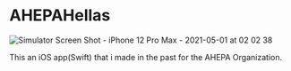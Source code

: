 # AHEPAHellas
![Simulator Screen Shot - iPhone 12 Pro Max - 2021-05-01 at 02 02 38](https://user-images.githubusercontent.com/79055304/116761868-6b8d5800-aa21-11eb-81de-64d67a9f4521.png)


This an iOS app(Swift) that i made in the past for the AHEPA Organization.

